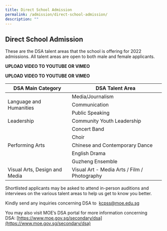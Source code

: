 ```yaml
---
title: Direct School Admission
permalink: /admission/direct-school-admission/
description: ""
---
```

## Direct School Admission

These are the DSA talent areas that the school is offering for 2022 admissions. All talent areas are open to both male and female applicants.

**UPLOAD VIDEO TO YOUTUBE OR VIMEO**

**UPLOAD VIDEO TO YOUTUBE OR VIMEO**


<table>
<thead>
  <tr>
    <th>DSA Main Category</th>
    <th>DSA Talent Area</th>
  </tr>
</thead>
<tbody>
  <tr>
    <td rowspan="3">Language and Humanities</td>
    <td>Media/Journalism</td>
  </tr>
  <tr>
    <td>Communication</td>
  </tr>
  <tr>
    <td>Public Speaking</td>
  </tr>
  <tr>
    <td>Leadership </td>
    <td>Community Youth Leadership</td>
  </tr>
  <tr>
    <td rowspan="5">Performing Arts</td>
    <td>Concert Band</td>
  </tr>
  <tr>
    <td>Choir</td>
  </tr>
  <tr>
    <td>Chinese and Contemporary Dance</td>
  </tr>
  <tr>
    <td>English Drama</td>
  </tr>
  <tr>
    <td>Guzheng Ensemble</td>
  </tr>
  <tr>
    <td>Visual Arts, Design and Media</td>
    <td>Visual Art - Media Arts / Film / Photography</td>
  </tr>
</tbody>
</table>

Shortlisted applicants may be asked to attend in-person auditions and interviews on the various talent areas to help us get to know you better.

Kindly send any inquiries concerning DSA to  <a href="mailto:kcpss@moe.edu.sg">kcpss@moe.edu.sg</a>

You may also visit MOE’s DSA portal for more information concerning DSA: [https://www.moe.gov.sg/secondary/dsa](https://www.moe.gov.sg/secondary/dsa)